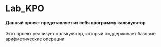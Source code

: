 # Lab_KPO

#### Данный проект представляет из себя программу калькулятор

Этот проект реализует калькулятор, который поддерживает базовые арифметические операции